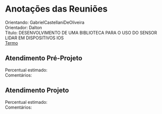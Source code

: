 # Anotações das Reuniões

Orientando: GabrielCastellaniDeOliveira  
Orientador: Dalton  
Título: DESENVOLVIMENTO DE UMA BIBLIOTECA PARA O USO DO SENSOR LIDAR EM DISPOSITIVOS IOS  
[Termo](GabrielCastellaniDeOliveira_Termo.pdf "Termo")  

## Atendimento Pré-Projeto

Percentual estimado:  
Comentários:  

## Atendimento Projeto

Percentual estimado:  
Comentários:  
